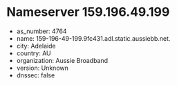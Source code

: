 # Nameserver 159.196.49.199

* as_number: 4764
* name: 159-196-49-199.9fc431.adl.static.aussiebb.net.
* city: Adelaide
* country: AU
* organization: Aussie Broadband
* version: Unknown
* dnssec: false
